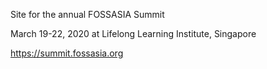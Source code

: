 Site for the annual FOSSASIA Summit 

March 19-22, 2020 at Lifelong Learning Institute, Singapore

https://summit.fossasia.org
